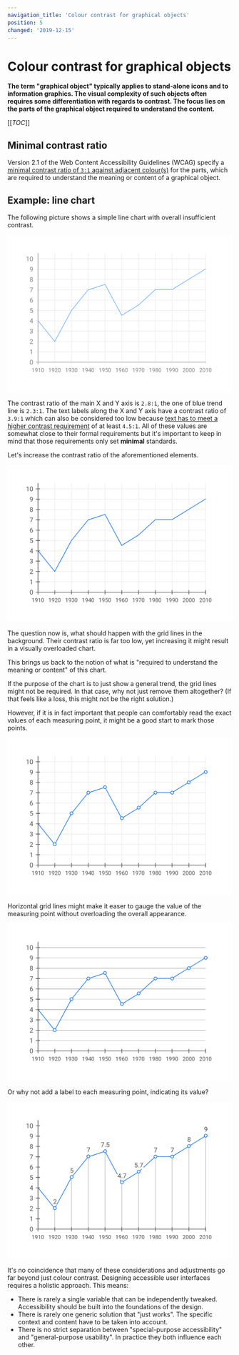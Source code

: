 ```yaml
---
navigation_title: 'Colour contrast for graphical objects'
position: 5
changed: '2019-12-15'
---
```


# Colour contrast for graphical objects

**The term "graphical object" typically applies to stand-alone icons and to information graphics. The visual complexity of such objects often requires some differentiation with regards to contrast. The focus lies on the parts of the graphical object required to understand the content.**

[[_TOC_]]

## Minimal contrast ratio

Version 2.1 of the Web Content Accessibility Guidelines (WCAG) specify a [minimal contrast ratio of `3:1` against adjacent colour(s)](https://www.w3.org/TR/WCAG21/#non-text-contrast) for the parts, which are required to understand the meaning or content of a graphical object.

## Example: line chart

The following picture shows a simple line chart with overall insufficient contrast.

![Line chart with one blue trend line and overall low contrast](_media/line-chart-low-contrast.png)

The contrast ratio of the main X and Y axis is `2.8:1`, the one of blue trend line is `2.3:1`. The text labels along the X and Y axis have a contrast ratio of `3.9:1` which can also be considered too low because [text has to meet a higher contrast requirement](/knowledge/colours-and-contrast/text) of at least `4.5:1`. All of these values are somewhat close to their formal requirements but it's important to keep in mind that those requirements only set **minimal** standards.

Let's increase the contrast ratio of the aforementioned elements.

![The same line chart with increased contrast for the blue trend line and the x and y axis](_media/line-chart-line-axis.png)

The question now is, what should happen with the grid lines in the background. Their contrast ratio is far too low, yet increasing it might result in a visually overloaded chart.

This brings us back to the notion of what is "required to understand the meaning or content" of this chart.

If the purpose of the chart is to just show a general trend, the grid lines might not be required. In that case, why not just remove them altogether? (If that feels like a loss, this might not be the right solution.)

However, if it is in fact important that people can comfortably read the exact values of each measuring point, it might be a good start to mark those points.

![The same line chart with added dots along the trend line to mark measuring points](_media/line-chart-line-axis-dots.png)

Horizontal grid lines might make it easer to gauge the value of the measuring point without overloading the overall appearance.

![The same line chart with horizontal grid lines, indicating the steps on the y axis](_media/line-chart-line-axis-dots-guides-y.png)

Or why not add a label to each measuring point, indicating its value?

![The same line chart with labelled measuring points, as well as vertical grid lines, indicating the steps on the x axis.](_media/line-chart-line-axis-dots-labels-guides-x.png)

It's no coincidence that many of these considerations and adjustments go far beyond just colour contrast. Designing accessible user interfaces requires a holistic approach. This means:

- There is rarely a single variable that can be independently tweaked. Accessibility should be built into the foundations of the design.
- There is rarely one generic solution that "just works". The specific context and content have to be taken into account.
- There is no strict separation between "special-purpose accessibility" and "general-purpose usability". In practice they both influence each other.
